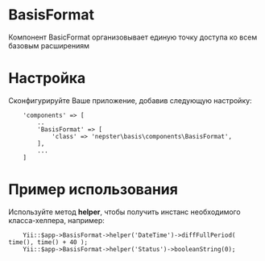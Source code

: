 # BasisFormat
Компонент BasicFormat организовывает единую точку доступа ко всем базовым расширениям


# Настройка 

Сконфигурируйте Ваше приложение, добавив следующую настройку:

```
    'components' => [
        ..
        'BasisFormat' => [
            'class' => 'nepster\basis\components\BasisFormat',
        ],
        ...
    ]
```


# Пример использования

Используйте метод **helper**, чтобы получить инстанс необходимого класса-хелпера, например:

```
    Yii::$app->BasisFormat->helper('DateTime')->diffFullPeriod( time(), time() + 40 );
    Yii::$app->BasisFormat->helper('Status')->booleanString(0);
```